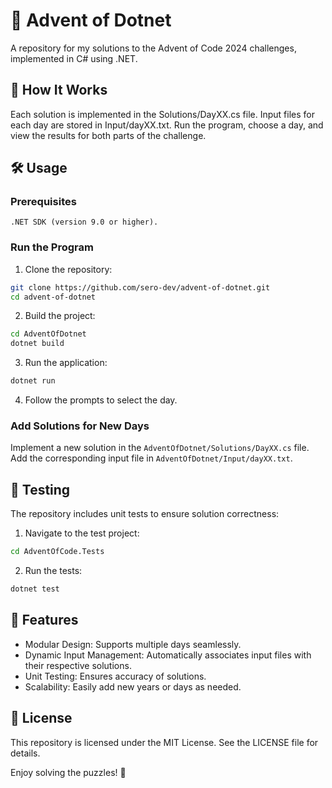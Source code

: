 ﻿# 🎄 Advent of Dotnet

A repository for my solutions to the Advent of Code 2024 challenges, implemented in C# using .NET.

## 📖 How It Works

Each solution is implemented in the Solutions/DayXX.cs file.
Input files for each day are stored in Input/dayXX.txt.
Run the program, choose a day, and view the results for both parts of the challenge.

## 🛠 Usage
### Prerequisites

    .NET SDK (version 9.0 or higher).

### Run the Program

1. Clone the repository:

```bash
git clone https://github.com/sero-dev/advent-of-dotnet.git
cd advent-of-dotnet
```

2. Build the project:

```bash
cd AdventOfDotnet
dotnet build
```

3. Run the application:

```bash
dotnet run
``` 

4. Follow the prompts to select the day.

### Add Solutions for New Days

Implement a new solution in the `AdventOfDotnet/Solutions/DayXX.cs` file.
Add the corresponding input file in `AdventOfDotnet/Input/dayXX.txt`.

## 🧪 Testing

The repository includes unit tests to ensure solution correctness:

1. Navigate to the test project:

```bash 
cd AdventOfCode.Tests
```

2. Run the tests:
```bash
dotnet test
```

## 🎯 Features

- Modular Design: Supports multiple days seamlessly.
- Dynamic Input Management: Automatically associates input files with their respective solutions.
- Unit Testing: Ensures accuracy of solutions.
- Scalability: Easily add new years or days as needed.

## 📝 License

This repository is licensed under the MIT License. See the LICENSE file for details.

Enjoy solving the puzzles! 🎅